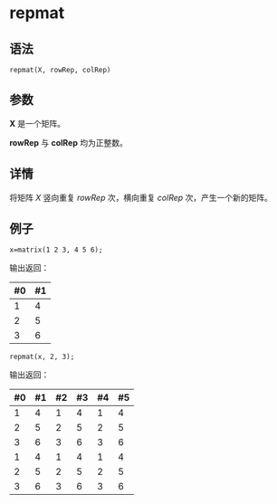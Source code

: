 # repmat

## 语法

`repmat(X, rowRep, colRep)`

## 参数

**X** 是一个矩阵。

**rowRep** 与 **colRep** 均为正整数。

## 详情

将矩阵 *X* 竖向重复 *rowRep* 次，横向重复 *colRep*
次，产生一个新的矩阵。

## 例子

```
x=matrix(1 2 3, 4 5 6);
```

输出返回：

| #0 | #1 |
| --- | --- |
| 1 | 4 |
| 2 | 5 |
| 3 | 6 |

```
repmat(x, 2, 3);
```

输出返回：

| #0 | #1 | #2 | #3 | #4 | #5 |
| --- | --- | --- | --- | --- | --- |
| 1 | 4 | 1 | 4 | 1 | 4 |
| 2 | 5 | 2 | 5 | 2 | 5 |
| 3 | 6 | 3 | 6 | 3 | 6 |
| 1 | 4 | 1 | 4 | 1 | 4 |
| 2 | 5 | 2 | 5 | 2 | 5 |
| 3 | 6 | 3 | 6 | 3 | 6 |

